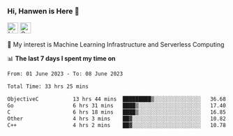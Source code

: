 ### Hi, Hanwen is Here 👋
<p>
	<a href="https://www.linkedin.com/in/liu-hanwen/"><img src="https://img.shields.io/badge/@hanwen-0A66C2?style=flat&logo=LinkedIn&logoColor=white" alt="Linkedin"  height="25px"/></a> 
	<a href="https://scholar.google.com/citations?user=HDF0su0AAAAJ"><img src="https://img.shields.io/badge/scholar-4385FE.svg?&style=plastic&logo=google-scholar&logoColor=white" alt="Google Scholar" height="25px"> </a>
</p>
🌱 My interest is Machine Learning Infrastructure and Serverless Computing

📊 **The last 7 days I spent my time on** 
<!--START_SECTION:waka-->

```txt
From: 01 June 2023 - To: 08 June 2023

Total Time: 33 hrs 25 mins

ObjectiveC           13 hrs 44 mins  █████████▒░░░░░░░░░░░░░░░   36.68 %
Go                   6 hrs 31 mins   ████▒░░░░░░░░░░░░░░░░░░░░   17.40 %
C                    6 hrs 18 mins   ████▒░░░░░░░░░░░░░░░░░░░░   16.85 %
Other                4 hrs 3 mins    ██▓░░░░░░░░░░░░░░░░░░░░░░   10.82 %
C++                  4 hrs 2 mins    ██▓░░░░░░░░░░░░░░░░░░░░░░   10.78 %
```

<!--END_SECTION:waka-->


<!--
**david990917/david990917** is a ✨ _special_ ✨ repository because its `README.md` (this file) appears on your GitHub profile.

Here are some ideas to get you started:

- 🔭 I’m currently working on ...
- 🌱 I’m currently learning ...
- 👯 I’m looking to collaborate on ...
- 🤔 I’m looking for help with ...
- 💬 Ask me about ...
- 📫 How to reach me: ...
- 😄 Pronouns: ...
- ⚡ Fun fact: ...
-->
